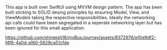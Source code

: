 This app is built over SwiftUI using MVVM design pattern. 
The app has been built sticking to SOLID desing principles by ensuring Model, View, and ViewModels taking the respective responsibilities. 
Ideally the networking api calls could have been segregated in a seperate networking layer but has been ignored for this small application.


https://github.com/shireesh18/myBusJourney/assets/8372976/e10e9df2-f4f6-4a0d-a160-5629ca51cfde

